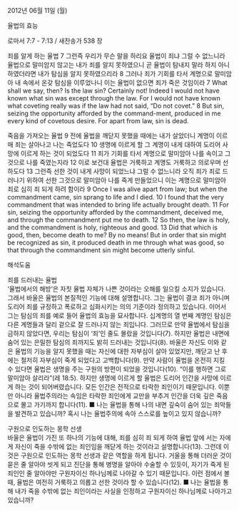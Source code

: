 2012년 06월 11일 (월)

율법의 효능



로마서 7:7 - 7:13 / 새찬송가 538 장


죄를 알게 하는 율법
7 그런즉 우리가 무슨 말을 하리요 율법이 죄냐 그럴 수 없느니라 율법으로 말미암지 않고는 내가 죄를 알지 못하였으니 곧 율법이 탐내지 말라 하지 아니하였더라면 내가 탐심을 알지 못하였으리라 8 그러나 죄가 기회를 타서 계명으로 말미암아 내 속에서 온갖 탐심을 이루었나니 이는 율법이 없으면 죄가 죽은 것임이라
7 What shall we say, then? Is the law sin? Certainly not! Indeed I would not have known what sin was except through the law. For I would not have known what coveting really was if the law had not said, “Do not covet.” 8 But sin, seizing the opportunity afforded by the command-ment, produced in me every kind of covetous desire. For apart from law, sin is dead.

죽음을 가져오는 율법
9 전에 율법을 깨닫지 못했을 때에는 내가 살았더니 계명이 이르매 죄는 살아나고 나는 죽었도다 10 생명에 이르게 할 그 계명이 내게 대하여 도리어 사망에 이르게 하는 것이 되었도다 11 죄가 기회를 타서 계명으로 말미암아 나를 속이고 그것으로 나를 죽였는지라 12 이로 보건대 율법은 거룩하고 계명도 거룩하고 의로우며 선하도다 13 그런즉 선한 것이 내게 사망이 되었느냐 그럴 수 없느니라 오직 죄가 죄로 드러나기 위하여 선한 그것으로 말미암아 나를 죽게 만들었으니 이는 계명으로 말미암아 죄로 심히 죄 되게 하려 함이라
9 Once I was alive apart from law; but when the commandment came, sin sprang to life and I died. 10 I found that the very commandment that was intended to bring life actually brought death. 11 For sin, seizing the opportunity afforded by the commandment, deceived me, and through the commandment put me to death. 12 So then, the law is holy, and the commandment is holy, righteous and good. 13 Did that which is good, then, become death to me? By no means! But in order that sin might be recognized as sin, it produced death in me through what was good, so that through the commandment sin might become utterly sinful.

해석도움





죄를 드러내는 율법  
‘율법에서의 해방’은 자칫 율법 자체가 나쁜 것이라는 오해를 일으킬 소지가 있습니다. 그래서 바울은 율법의 본질적인 기능에 대해 설명합니다. 그는 율법이 결코 죄가 아니며 도리어 죄를 규정하고 폭로하고 심화시키는 의의 기준이라 정의하고 있습니다. 이어서 그는 탐심의 죄를 예로 들어 율법의 효능을 묘사합니다. 십계명의 열 번째 계명인 탐심은 다른 계명들과 달리 겉으로 잘 드러나지 않는 죄입니다. 그러므로 만약 율법에서 탐심을 금하지 않았다면, 우리는 탐심이 ‘죄’인 줄도 몰랐을 것입니다(7). 하지만 율법은 내면에 숨어 있는 은밀한 탐심의 죄까지도 밝히 드러내는 것입니다(8). 바울은 자신도 이와 같은 율법의 기능을 알지 못했을 때는 자신에 대한 자부심이 살아 있었지만, 깨닫고 난 후에는 철저히 자부심이 죽게 되었다고 고백합니다(9). 만약 사람이 율법을 온전히 지킬 수 있다면 율법은 생명을 주는 구원의 방편이 되었을 것입니다(10). “이를 행하면 그로 말미암아 살리라”(레 18:5). 하지만 생명에 이르게 할 율법은 도리어 인간을 사망에 이르게 하는 것이 되어버렸습니다. 모든 인간은 전적으로 타락한 죄인이기 때문입니다. 이뿐만 아니라 율법주의라는 속임은 타락한 죄인에게 교만을 부추겨 인간을 더욱 깊은 죽음으로 몰고 가기까지 합니다(11).
■ 나는 율법을 통해 나의 내면 깊숙이 숨어 있는 죄악들을 발견하고 있습니까? 혹시 나는 율법주의에 속아 스스로를 높이고 있지 않습니까?

구원으로 인도하는 몽학 선생  
바울은 율법이 가진 또 하나의 기능에 대해, 죄를 심히 죄 되게 하여 율법 앞에 서는 자에게 자신이 죽을 수밖에 없는 죄인임을 깨닫게 하는 것이라고 설명합니다(13). 그런데 이것은 구원으로 인도하는 몽학 선생과 같은 역할을 하게 됩니다. 거울을 통해 더러운 것이 묻은 줄 알아야 씻게 되고 진단을 통해 병명을 알아야 수술할 수 있듯이, 자기가 죽게 된 죄인인 줄 알아야만 구원자이신 하나님께로 나아갈 수 있기 때문입니다. 이런 점에서 볼 때, 율법은 여전히 거룩하고 의롭고 선한 것이라 할 수 있습니다(12).
■ 나는 율법을 통해 내가 죽을 수밖에 없는 죄인이라는 사실을 인정하고 구원자이신 하나님께로 나아가고 있습니까?